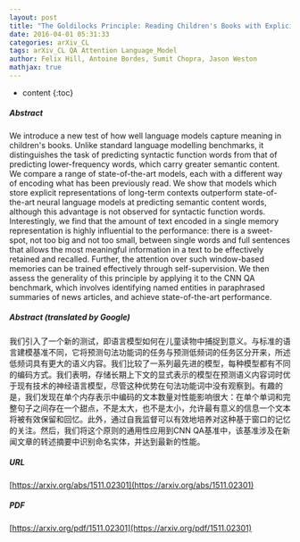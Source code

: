 ```yaml
---
layout: post
title: "The Goldilocks Principle: Reading Children's Books with Explicit Memory Representations"
date: 2016-04-01 05:31:33
categories: arXiv_CL
tags: arXiv_CL QA Attention Language_Model
author: Felix Hill, Antoine Bordes, Sumit Chopra, Jason Weston
mathjax: true
---
```


* content
{:toc}

##### Abstract
We introduce a new test of how well language models capture meaning in children's books. Unlike standard language modelling benchmarks, it distinguishes the task of predicting syntactic function words from that of predicting lower-frequency words, which carry greater semantic content. We compare a range of state-of-the-art models, each with a different way of encoding what has been previously read. We show that models which store explicit representations of long-term contexts outperform state-of-the-art neural language models at predicting semantic content words, although this advantage is not observed for syntactic function words. Interestingly, we find that the amount of text encoded in a single memory representation is highly influential to the performance: there is a sweet-spot, not too big and not too small, between single words and full sentences that allows the most meaningful information in a text to be effectively retained and recalled. Further, the attention over such window-based memories can be trained effectively through self-supervision. We then assess the generality of this principle by applying it to the CNN QA benchmark, which involves identifying named entities in paraphrased summaries of news articles, and achieve state-of-the-art performance.

##### Abstract (translated by Google)
我们引入了一个新的测试，即语言模型如何在儿童读物中捕捉到意义。与标准的语言建模基准不同，它将预测句法功能词的任务与预测低频词的任务区分开来，所述低频词具有更大的语义内容。我们比较了一系列最先进的模型，每种模型都有不同的编码方式。我们表明，存储长期上下文的显式表示的模型在预测语义内容词时优于现有技术的神经语言模型，尽管这种优势在句法功能词中没有观察到。有趣的是，我们发现在单个内存表示中编码的文本数量对性能影响很大：在单个单词和完整句子之间存在一个甜点，不是太大，也不是太小，允许最有意义的信息一个文本将被有效保留和回忆。此外，通过自我监督可以有效地培养对这种基于窗口的记忆的关注。然后，我们将这个原则的通用性应用到CNN QA基准中，该基准涉及在新闻文章的转述摘要中识别命名实体，并达到最新的性能。

##### URL
[https://arxiv.org/abs/1511.02301](https://arxiv.org/abs/1511.02301)

##### PDF
[https://arxiv.org/pdf/1511.02301](https://arxiv.org/pdf/1511.02301)

